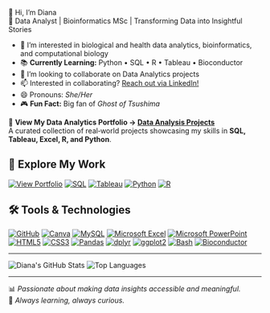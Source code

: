 
<!---
Dia-git/Dia-git is a ✨ special ✨ repository because its `README.md` (this file) appears on your GitHub profile.
You can click the Preview link to take a look at your changes.
--->

👋 Hi, I’m Diana  
🎯 Data Analyst | Bioinformatics MSc | Transforming Data into Insightful Stories

- 👀 I’m interested in biological and health data analytics, bioinformatics, and computational biology
- 📚 **Currently Learning:** Python • SQL • R • Tableau • Bioconductor  
- 🤝 I’m looking to collaborate on Data Analytics projects 
- 📫 Interested in collaborating? [Reach out via LinkedIn!](https://www.linkedin.com/in/diana-nicuțari-92274387)
- 😄 Pronouns: *She/Her*
- 🎮 **Fun Fact:** Big fan of *Ghost of Tsushima*

🚀 **View My Data Analytics Portfolio → [Data Analysis Projects](https://github.com/Dia-git/Data-analysis-portfolio)**  
A curated collection of real‑world projects showcasing my skills in **SQL, Tableau, Excel, R, and Python**.


## 🌟 Explore My Work
[![View Portfolio](https://img.shields.io/badge/View%20Portfolio-Data%20Analysis%20Projects-blueviolet?style=for-the-badge&logo=github)](https://github.com/Dia-git/Data-analysis-portfolio)
[![SQL](https://img.shields.io/badge/SQL-Intermediate-orange?style=for-the-badge&logo=postgresql)]()
[![Tableau](https://img.shields.io/badge/Tableau-Data%20Viz-yellow?style=for-the-badge&logo=tableau)]()
[![Python](https://img.shields.io/badge/Python-Analytics-blue?style=for-the-badge&logo=python)]()
[![R](https://img.shields.io/badge/R-Data%20Wrangling-lightblue?style=for-the-badge&logo=r)]()

## 🛠️ Tools & Technologies

[![GitHub](https://img.shields.io/badge/GitHub-181717?style=for-the-badge&logo=github&logoColor=white)](https://github.com/)
[![Canva](https://img.shields.io/badge/Canva-00C4CC?style=for-the-badge&logo=canva&logoColor=white)](https://www.canva.com/)
[![MySQL](https://img.shields.io/badge/MySQL-4479A1?style=for-the-badge&logo=mysql&logoColor=white)](https://www.mysql.com/)
[![Microsoft Excel](https://img.shields.io/badge/Excel-217346?style=for-the-badge&logo=microsoft-excel&logoColor=white)]()
[![Microsoft PowerPoint](https://img.shields.io/badge/PowerPoint-B7472A?style=for-the-badge&logo=microsoft-powerpoint&logoColor=white)]()
[![HTML5](https://img.shields.io/badge/HTML5-E34F26?style=for-the-badge&logo=html5&logoColor=white)]()
[![CSS3](https://img.shields.io/badge/CSS3-1572B6?style=for-the-badge&logo=css3&logoColor=white)]()
[![Pandas](https://img.shields.io/badge/Pandas-150458?style=for-the-badge&logo=pandas&logoColor=white)]()
[![dplyr](https://img.shields.io/badge/dplyr-276DC3?style=for-the-badge&logo=r&logoColor=white)]()
[![ggplot2](https://img.shields.io/badge/ggplot2-1A162D?style=for-the-badge&logo=r&logoColor=white)]()
[![Bash](https://img.shields.io/badge/Bash%20%26%20Shell-4EAA25?style=for-the-badge&logo=gnu-bash&logoColor=white)]()
[![Bioconductor](https://img.shields.io/badge/Bioconductor-0092BC?style=for-the-badge&logo=r&logoColor=white)]()


---

![Diana's GitHub Stats](https://github-readme-stats.vercel.app/api?username=Dia-git&show_icons=true&theme=radical)
![Top Languages](https://github-readme-stats.vercel.app/api/top-langs/?username=Dia-git&layout=compact&theme=radical)

---

📊 *Passionate about making data insights accessible and meaningful.*  
🌱 *Always learning, always curious.*  

<!---
Bonus recruiter appeal tips
Pin diverse repos: one each for data cleaning (SQL), visualization (Tableau), scripting (Python/R), and creative work (HTML + CSS).
Add visuals: small screenshots or GIFs of dashboards — they increase engagement dramatically.
Commit weekly: steady commits show consistency.
Custom domain or GitHub Pages site: link to your portfolio page (like diananicutari.github.io).
--->
